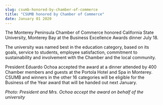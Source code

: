 ```yaml
---
slug: csumb-honored-by-chamber-of-commerce
title: "CSUMB honored by Chamber of Commerce"
date: January 01 2020
---
```


 
<p>
  The Monterey Peninsula Chamber of Commerce honored California State
  University, Monterey Bay at the Business Excellence Awards dinner July 18.
</p>
<p>
  The university was named best in the education category, based on its goals,
  service to students, employee satisfaction, commitment to sustainability and
  involvement with the Chamber and the local community.
</p>
<p>
  President Eduardo Ochoa accepted the award at a dinner attended by 400 Chamber
  members and guests at the Portola Hotel and Spa in Monterey. CSUMB and winners
  in the other 16 categories will be eligible for the Business of the Year award
  that will be handed out next January.
</p>
<p>
  <em
    >Photo: President and Mrs. Ochoa accept the award on behalf of the
    university</em
  >
</p>
 
